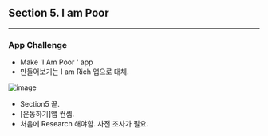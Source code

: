 ## Section 5. I am Poor

---

### App Challenge

- Make 'I Am Poor ' app
- 만들어보기는 I am Rich 앱으로 대체.

![image](https://user-images.githubusercontent.com/43080040/82000416-3f9f8800-9693-11ea-9ed6-4b0f6b52874a.png)

- Section5 끝.
- [운동하기]앱 컨셉.
- 처음에 Research 해야함. 사전 조사가 필요.
